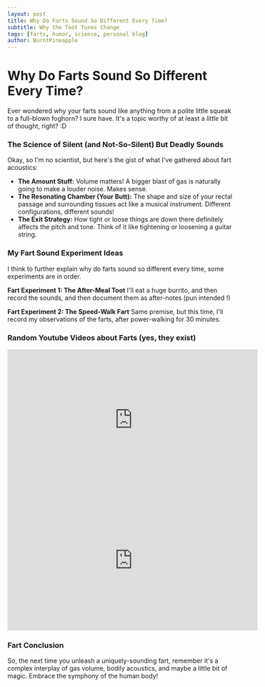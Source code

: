 ```yaml
---
layout: post
title: Why Do Farts Sound So Different Every Time?
subtitle: Why the Toot Tunes Change
tags: [farts, humor, science, personal blog]
author: BurntPineapple
---
```


# Why Do Farts Sound So Different Every Time?

Ever wondered why your farts sound like anything from a polite little squeak to a full-blown foghorn? I sure have. It's a topic worthy of at least a *little* bit of thought, right? :D

### The Science of Silent (and Not-So-Silent) But Deadly Sounds

Okay, so I'm no scientist, but here's the gist of what I've gathered about fart acoustics:

*   **The Amount Stuff:** Volume matters! A bigger blast of gas is naturally going to make a louder noise. Makes sense.
*   **The Resonating Chamber (Your Butt):** The shape and size of your rectal passage and surrounding tissues act like a musical instrument. Different configurations, different sounds!
*   **The Exit Strategy:** How tight or loose things are down there definitely affects the pitch and tone. Think of it like tightening or loosening a guitar string.

### My Fart Sound Experiment Ideas

I think to further explain why do farts sound so different every time, some experiments are in order.

**Fart Experiment 1: The After-Meal Toot**
I'll eat a huge burrito, and then record the sounds, and then document them as after-notes (pun intended !)

**Fart Experiment 2: The Speed-Walk Fart**
Same premise, but this time, I'll record my observations of the farts, after power-walking for 30 minutes.

### Random Youtube Videos about Farts (yes, they exist)

<iframe width="560" height="315" src="https://www.youtube.com/embed/oG1JDdPpmPs" title="YouTube video player" frameborder="0" allow="accelerometer; autoplay; clipboard-write; encrypted-media; gyroscope; picture-in-picture; web-share" allowfullscreen></iframe>

<iframe width="560" height="315" src="https://www.youtube.com/embed/dYVvQTFjZeQ" title="YouTube video player" frameborder="0" allow="accelerometer; autoplay; clipboard-write; encrypted-media; gyroscope; picture-in-picture; web-share" allowfullscreen></iframe>

### Fart Conclusion

So, the next time you unleash a uniquely-sounding fart, remember it's a complex interplay of gas volume, bodily acoustics, and maybe a little bit of magic. Embrace the symphony of the human body!

